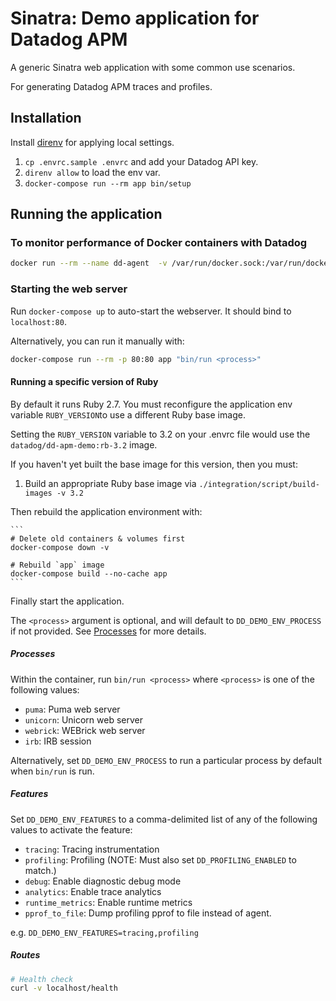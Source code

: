 
# Sinatra: Demo application for Datadog APM

A generic Sinatra web application with some common use scenarios.

For generating Datadog APM traces and profiles.

## Installation

Install [direnv](https://github.com/direnv/direnv) for applying local settings.

1. `cp .envrc.sample .envrc` and add your Datadog API key.
2. `direnv allow` to load the env var.
4. `docker-compose run --rm app bin/setup`

## Running the application

### To monitor performance of Docker containers with Datadog

```sh
docker run --rm --name dd-agent  -v /var/run/docker.sock:/var/run/docker.sock:ro -v /proc/:/host/proc/:ro -v /sys/fs/cgroup/:/host/sys/fs/cgroup:ro -e API_KEY=$DD_API_KEY datadog/docker-dd-agent:latest
```

### Starting the web server

Run `docker-compose up` to auto-start the webserver. It should bind to `localhost:80`.

Alternatively, you can run it manually with:

```sh
docker-compose run --rm -p 80:80 app "bin/run <process>"
```

#### Running a specific version of Ruby

By default it runs Ruby 2.7. You must reconfigure the application env variable `RUBY_VERSION`to use a different Ruby base image.

Setting the `RUBY_VERSION` variable to 3.2 on your .envrc file would use the `datadog/dd-apm-demo:rb-3.2` image.

If you haven't yet built the base image for this version, then you must:

1. Build an appropriate Ruby base image via `./integration/script/build-images -v 3.2`

Then rebuild the application environment with:

    ```
    # Delete old containers & volumes first
    docker-compose down -v

    # Rebuild `app` image
    docker-compose build --no-cache app
    ```

Finally start the application.

The `<process>` argument is optional, and will default to `DD_DEMO_ENV_PROCESS` if not provided. See [Processes](#processes) for more details.

##### Processes

Within the container, run `bin/run <process>` where `<process>` is one of the following values:

 - `puma`: Puma web server
 - `unicorn`: Unicorn web server
 - `webrick`: WEBrick web server
 - `irb`: IRB session

 Alternatively, set `DD_DEMO_ENV_PROCESS` to run a particular process by default when `bin/run` is run.

##### Features

Set `DD_DEMO_ENV_FEATURES` to a comma-delimited list of any of the following values to activate the feature:

 - `tracing`: Tracing instrumentation
 - `profiling`: Profiling (NOTE: Must also set `DD_PROFILING_ENABLED` to match.)
 - `debug`: Enable diagnostic debug mode
 - `analytics`: Enable trace analytics
 - `runtime_metrics`: Enable runtime metrics
 - `pprof_to_file`: Dump profiling pprof to file instead of agent.

e.g. `DD_DEMO_ENV_FEATURES=tracing,profiling`

##### Routes

```sh
# Health check
curl -v localhost/health